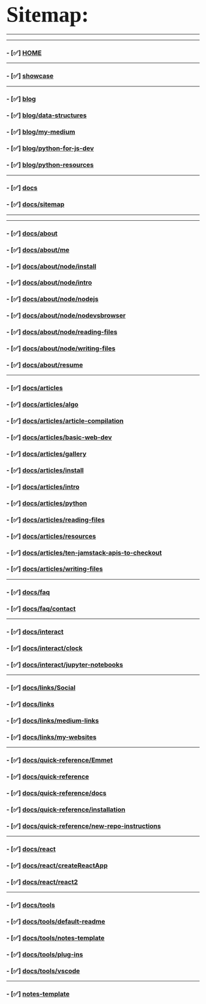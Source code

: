 <span style="align-self:center;margin:auto; font-family:Papyrus; font-size:2em;">Sitemap:</span>
================================================================================================

------------------------------------------------------------------------

------------------------------------------------------------------------

### - \[✅\] [HOME](https://bgoonz-blog.netlify.app/)

------------------------------------------------------------------------

### - \[✅\] [showcase](https://bgoonz-blog.netlify.app/showcase/)

------------------------------------------------------------------------

### - \[✅\] [blog](https://bgoonz-blog.netlify.app/blog/)

### - \[✅\] [blog/data-structures](https://bgoonz-blog.netlify.app/blog/data-structures/)

### - \[✅\] [blog/my-medium](https://bgoonz-blog.netlify.app/blog/my-medium/)

### - \[✅\] [blog/python-for-js-dev](https://bgoonz-blog.netlify.app/blog/python-for-js-dev/)

### - \[✅\] [blog/python-resources](https://bgoonz-blog.netlify.app/blog/python-resources/)

------------------------------------------------------------------------

### - \[✅\] [docs](https://bgoonz-blog.netlify.app/docs/)

### - \[✅\] [docs/sitemap](https://bgoonz-blog.netlify.app/docs/sitemap/)

------------------------------------------------------------------------

------------------------------------------------------------------------

### - \[✅\] [docs/about](https://bgoonz-blog.netlify.app/docs/about/)

### - \[✅\] [docs/about/me](https://bgoonz-blog.netlify.app/docs/about/me/)

### - \[✅\] [docs/about/node/install](https://bgoonz-blog.netlify.app/docs/about/node/install/)

### - \[✅\] [docs/about/node/intro](https://bgoonz-blog.netlify.app/docs/about/node/intro/)

### - \[✅\] [docs/about/node/nodejs](https://bgoonz-blog.netlify.app/docs/about/node/nodejs/)

### - \[✅\] [docs/about/node/nodevsbrowser](https://bgoonz-blog.netlify.app/docs/about/node/nodevsbrowser/)

### - \[✅\] [docs/about/node/reading-files](https://bgoonz-blog.netlify.app/docs/about/node/reading-files/)

### - \[✅\] [docs/about/node/writing-files](https://bgoonz-blog.netlify.app/docs/about/node/writing-files/)

### - \[✅\] [docs/about/resume](https://bgoonz-blog.netlify.app/docs/about/resume/)

------------------------------------------------------------------------

### - \[✅\] [docs/articles](https://bgoonz-blog.netlify.app/docs/articles/)

### - \[✅\] [docs/articles/algo](https://bgoonz-blog.netlify.app/docs/articles/algo/)

### - \[✅\] [docs/articles/article-compilation](https://bgoonz-blog.netlify.app/docs/articles/article-compilation/)

### - \[✅\] [docs/articles/basic-web-dev](https://bgoonz-blog.netlify.app/docs/articles/basic-web-dev/)

### - \[✅\] [docs/articles/gallery](https://bgoonz-blog.netlify.app/docs/articles/gallery/)

### - \[✅\] [docs/articles/install](https://bgoonz-blog.netlify.app/docs/articles/install/)

### - \[✅\] [docs/articles/intro](https://bgoonz-blog.netlify.app/docs/articles/intro/)

### - \[✅\] [docs/articles/python](https://bgoonz-blog.netlify.app/docs/articles/python/)

### - \[✅\] [docs/articles/reading-files](https://bgoonz-blog.netlify.app/docs/articles/reading-files/)

### - \[✅\] [docs/articles/resources](https://bgoonz-blog.netlify.app/docs/articles/resources/)

### - \[✅\] [docs/articles/ten-jamstack-apis-to-checkout](https://bgoonz-blog.netlify.app/docs/articles/ten-jamstack-apis-to-checkout/)

### - \[✅\] [docs/articles/writing-files](https://bgoonz-blog.netlify.app/docs/articles/writing-files/)

------------------------------------------------------------------------

### - \[✅\] [docs/faq](https://bgoonz-blog.netlify.app/docs/faq/)

### - \[✅\] [docs/faq/contact](https://bgoonz-blog.netlify.app/docs/faq/contact/)

------------------------------------------------------------------------

### - \[✅\] [docs/interact](https://bgoonz-blog.netlify.app/docs/interact/)

### - \[✅\] [docs/interact/clock](https://bgoonz-blog.netlify.app/docs/interact/clock/)

### - \[✅\] [docs/interact/jupyter-notebooks](https://bgoonz-blog.netlify.app/docs/interact/jupyter-notebooks/)

------------------------------------------------------------------------

### - \[✅\] [docs/links/Social](https://bgoonz-blog.netlify.app/docs/links/Social/)

### - \[✅\] [docs/links](https://bgoonz-blog.netlify.app/docs/links/)

### - \[✅\] [docs/links/medium-links](https://bgoonz-blog.netlify.app/docs/links/medium-links/)

### - \[✅\] [docs/links/my-websites](https://bgoonz-blog.netlify.app/docs/links/my-websites/)

------------------------------------------------------------------------

### - \[✅\] [docs/quick-reference/Emmet](https://bgoonz-blog.netlify.app/docs/quick-reference/Emmet/)

### - \[✅\] [docs/quick-reference](https://bgoonz-blog.netlify.app/docs/quick-reference/)

### - \[✅\] [docs/quick-reference/docs](https://bgoonz-blog.netlify.app/docs/quick-reference/docs/)

### - \[✅\] [docs/quick-reference/installation](https://bgoonz-blog.netlify.app/docs/quick-reference/installation/)

### - \[✅\] [docs/quick-reference/new-repo-instructions](https://bgoonz-blog.netlify.app/docs/quick-reference/new-repo-instructions/)

------------------------------------------------------------------------

### - \[✅\] [docs/react](https://bgoonz-blog.netlify.app/docs/react/)

### - \[✅\] [docs/react/createReactApp](https://bgoonz-blog.netlify.app/docs/react/createReactApp/)

### - \[✅\] [docs/react/react2](https://bgoonz-blog.netlify.app/docs/react/react2/)

------------------------------------------------------------------------

### - \[✅\] [docs/tools](https://bgoonz-blog.netlify.app/docs/tools/)

### - \[✅\] [docs/tools/default-readme](https://bgoonz-blog.netlify.app/docs/tools/default-readme/)

### - \[✅\] [docs/tools/notes-template](https://bgoonz-blog.netlify.app/docs/tools/notes-template/)

### - \[✅\] [docs/tools/plug-ins](https://bgoonz-blog.netlify.app/docs/tools/plug-ins/)

### - \[✅\] [docs/tools/vscode](https://bgoonz-blog.netlify.app/docs/tools/vscode/)

------------------------------------------------------------------------

### - \[✅\] [notes-template](https://bgoonz-blog.netlify.app/notes-template/)
